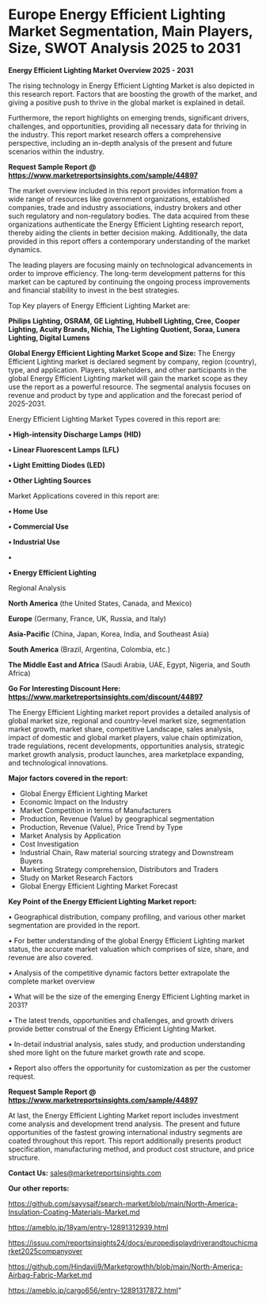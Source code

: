 # Europe Energy Efficient Lighting Market Segmentation, Main Players, Size, SWOT Analysis 2025 to 2031

<Strong> Energy Efficient Lighting Market Overview 2025 - 2031</strong>

The rising technology in Energy Efficient Lighting Market is also depicted in this research report. Factors that are boosting the growth of the market, and giving a positive push to thrive in the global market is explained in detail.

Furthermore, the report highlights on emerging trends, significant drivers, challenges, and opportunities, providing all necessary data for thriving in the industry. This report market research offers a comprehensive perspective, including an in-depth analysis of the present and future scenarios within the industry.

<strong>Request Sample Report @ <a href=https://www.marketreportsinsights.com/sample/44897>https://www.marketreportsinsights.com/sample/44897</a></strong>

The market overview included in this report provides information from a wide range of resources like government organizations, established companies, trade and industry associations, industry brokers and other such regulatory and non-regulatory bodies. The data acquired from these organizations authenticate the Energy Efficient Lighting research report, thereby aiding the clients in better decision making. Additionally, the data provided in this report offers a contemporary understanding of the market dynamics.

The leading players are focusing mainly on technological advancements in order to improve efficiency. The long-term development patterns for this market can be captured by continuing the ongoing process improvements and financial stability to invest in the best strategies.

Top Key players of Energy Efficient Lighting Market are:

<strong>Philips Lighting, OSRAM, GE Lighting, Hubbell Lighting, Cree, Cooper Lighting, Acuity Brands, Nichia, The Lighting Quotient, Soraa, Lunera Lighting, Digital Lumens</strong>

<strong><b>Global Energy Efficient Lighting Market Scope and Size:</b></strong>
The Energy Efficient Lighting market is declared segment by company, region (country), type, and application. Players, stakeholders, and other participants in the global Energy Efficient Lighting market will gain the market scope as they use the report as a powerful resource. The segmental analysis focuses on revenue and product by type and application and the forecast period of 2025-2031.

Energy Efficient Lighting Market Types covered in this report are:

<strong>•  High-intensity Discharge Lamps (HID)

•  Linear Fluorescent Lamps (LFL)

•  Light Emitting Diodes (LED)

•  Other Lighting Sources</strong>

Market Applications covered in this report are:

<strong>•  Home Use

•  Commercial Use

•  Industrial Use

•  

•  Energy Efficient Lighting</strong> 

Regional Analysis

<strong>North America</strong> (the United States, Canada, and Mexico)

<strong>Europe</strong> (Germany, France, UK, Russia, and Italy)

<strong>Asia-Pacific</strong> (China, Japan, Korea, India, and Southeast Asia)

<strong>South America</strong> (Brazil, Argentina, Colombia, etc.)

<strong>The Middle East and Africa</strong> (Saudi Arabia, UAE, Egypt, Nigeria, and South Africa)

<strong>Go For Interesting Discount Here: <a href=https://www.marketreportsinsights.com/discount/44897>https://www.marketreportsinsights.com/discount/44897</a></strong>

The Energy Efficient Lighting market report provides a detailed analysis of global market size, regional and country-level market size, segmentation market growth, market share, competitive Landscape, sales analysis, impact of domestic and global market players, value chain optimization, trade regulations, recent developments, opportunities analysis, strategic market growth analysis, product launches, area marketplace expanding, and technological innovations.

<strong><b>Major factors covered in the report:</b></strong>
<ul>
  <li>Global Energy Efficient Lighting Market </li>
  <li>Economic Impact on the Industry</li>
  <li>Market Competition in terms of Manufacturers</li>
  <li>Production, Revenue (Value) by geographical segmentation</li>
  <li>Production, Revenue (Value), Price Trend by Type</li>
  <li>Market Analysis by Application</li>
  <li>Cost Investigation</li>
  <li>Industrial Chain, Raw material sourcing strategy and Downstream Buyers</li>
  <li>Marketing Strategy comprehension, Distributors and Traders</li>
  <li>Study on Market Research Factors</li>
  <li>Global Energy Efficient Lighting Market Forecast</li>
</ul>

<strong><b>Key Point of the Energy Efficient Lighting Market report:</b></strong>

• Geographical distribution, company profiling, and various other market segmentation are provided in the report.

• For better understanding of the global Energy Efficient Lighting market status, the accurate market valuation which comprises of size, share, and revenue are also covered.

• Analysis of the competitive dynamic factors better extrapolate the complete market overview

• What will be the size of the emerging Energy Efficient Lighting market in 2031?

• The latest trends, opportunities and challenges, and growth drivers provide better construal of the Energy Efficient Lighting Market.

• In-detail industrial analysis, sales study, and production understanding shed more light on the future market growth rate and scope.

• Report also offers the opportunity for customization as per the customer request.

<strong>Request Sample Report @ <a href=https://www.marketreportsinsights.com/sample/44897>https://www.marketreportsinsights.com/sample/44897</a></strong>

At last, the Energy Efficient Lighting Market report includes investment come analysis and development trend analysis. The present and future opportunities of the fastest growing international industry segments are coated throughout this report. This report additionally presents product specification, manufacturing method, and product cost structure, and price structure.

<strong>Contact Us:</strong>
sales@marketreportsinsights.com

<strong>Our other reports:</strong>

<a href=https://github.com/sayysaif/search-market/blob/main/North-America-Insulation-Coating-Materials-Market.md>https://github.com/sayysaif/search-market/blob/main/North-America-Insulation-Coating-Materials-Market.md</a>

<a href=https://ameblo.jp/18yam/entry-12891312939.html>https://ameblo.jp/18yam/entry-12891312939.html</a>

<a href=https://issuu.com/reportsinsights24/docs/europedisplaydriverandtouchicmarket2025companyover>https://issuu.com/reportsinsights24/docs/europedisplaydriverandtouchicmarket2025companyover</a>

<a href=https://github.com/Hindavii9/Marketgrowthh/blob/main/North-America-Airbag-Fabric-Market.md>https://github.com/Hindavii9/Marketgrowthh/blob/main/North-America-Airbag-Fabric-Market.md</a>

<a href=https://ameblo.jp/cargo656/entry-12891317872.html>https://ameblo.jp/cargo656/entry-12891317872.html</a>"
